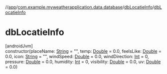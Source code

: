 //[app](../../../index.md)/[com.example.myweatherapplication.data.database](../index.md)/[dbLocatieInfo](index.md)/[dbLocatieInfo](db-locatie-info.md)

# dbLocatieInfo

[androidJvm]\
constructor(placeName: [String](https://kotlinlang.org/api/latest/jvm/stdlib/kotlin/-string/index.html) = &quot;&quot;, temp: [Double](https://kotlinlang.org/api/latest/jvm/stdlib/kotlin/-double/index.html) = 0.0, feelsLike: [Double](https://kotlinlang.org/api/latest/jvm/stdlib/kotlin/-double/index.html) = 0.0, icon: [String](https://kotlinlang.org/api/latest/jvm/stdlib/kotlin/-string/index.html) = &quot;&quot;, windSpeed: [Double](https://kotlinlang.org/api/latest/jvm/stdlib/kotlin/-double/index.html) = 0.0, windDirection: [Int](https://kotlinlang.org/api/latest/jvm/stdlib/kotlin/-int/index.html) = 0, pressure: [Double](https://kotlinlang.org/api/latest/jvm/stdlib/kotlin/-double/index.html) = 0.0, humidity: [Int](https://kotlinlang.org/api/latest/jvm/stdlib/kotlin/-int/index.html) = 0, visibility: [Double](https://kotlinlang.org/api/latest/jvm/stdlib/kotlin/-double/index.html) = 0.0, uv: [Double](https://kotlinlang.org/api/latest/jvm/stdlib/kotlin/-double/index.html) = 0.0)
